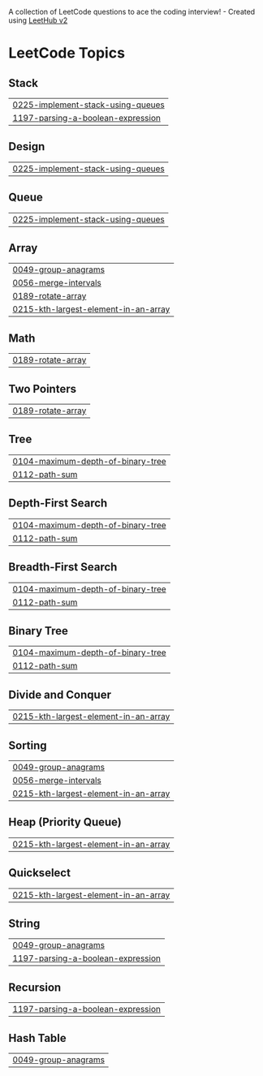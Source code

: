 A collection of LeetCode questions to ace the coding interview! - Created using [LeetHub v2](https://github.com/arunbhardwaj/LeetHub-2.0)
<!---LeetCode Topics Start-->
# LeetCode Topics
## Stack
|  |
| ------- |
| [0225-implement-stack-using-queues](https://github.com/tushar-matey/Leetcode/tree/master/0225-implement-stack-using-queues) |
| [1197-parsing-a-boolean-expression](https://github.com/tushar-matey/Leetcode/tree/master/1197-parsing-a-boolean-expression) |
## Design
|  |
| ------- |
| [0225-implement-stack-using-queues](https://github.com/tushar-matey/Leetcode/tree/master/0225-implement-stack-using-queues) |
## Queue
|  |
| ------- |
| [0225-implement-stack-using-queues](https://github.com/tushar-matey/Leetcode/tree/master/0225-implement-stack-using-queues) |
## Array
|  |
| ------- |
| [0049-group-anagrams](https://github.com/tushar-matey/Leetcode/tree/master/0049-group-anagrams) |
| [0056-merge-intervals](https://github.com/tushar-matey/Leetcode/tree/master/0056-merge-intervals) |
| [0189-rotate-array](https://github.com/tushar-matey/Leetcode/tree/master/0189-rotate-array) |
| [0215-kth-largest-element-in-an-array](https://github.com/tushar-matey/Leetcode/tree/master/0215-kth-largest-element-in-an-array) |
## Math
|  |
| ------- |
| [0189-rotate-array](https://github.com/tushar-matey/Leetcode/tree/master/0189-rotate-array) |
## Two Pointers
|  |
| ------- |
| [0189-rotate-array](https://github.com/tushar-matey/Leetcode/tree/master/0189-rotate-array) |
## Tree
|  |
| ------- |
| [0104-maximum-depth-of-binary-tree](https://github.com/tushar-matey/Leetcode/tree/master/0104-maximum-depth-of-binary-tree) |
| [0112-path-sum](https://github.com/tushar-matey/Leetcode/tree/master/0112-path-sum) |
## Depth-First Search
|  |
| ------- |
| [0104-maximum-depth-of-binary-tree](https://github.com/tushar-matey/Leetcode/tree/master/0104-maximum-depth-of-binary-tree) |
| [0112-path-sum](https://github.com/tushar-matey/Leetcode/tree/master/0112-path-sum) |
## Breadth-First Search
|  |
| ------- |
| [0104-maximum-depth-of-binary-tree](https://github.com/tushar-matey/Leetcode/tree/master/0104-maximum-depth-of-binary-tree) |
| [0112-path-sum](https://github.com/tushar-matey/Leetcode/tree/master/0112-path-sum) |
## Binary Tree
|  |
| ------- |
| [0104-maximum-depth-of-binary-tree](https://github.com/tushar-matey/Leetcode/tree/master/0104-maximum-depth-of-binary-tree) |
| [0112-path-sum](https://github.com/tushar-matey/Leetcode/tree/master/0112-path-sum) |
## Divide and Conquer
|  |
| ------- |
| [0215-kth-largest-element-in-an-array](https://github.com/tushar-matey/Leetcode/tree/master/0215-kth-largest-element-in-an-array) |
## Sorting
|  |
| ------- |
| [0049-group-anagrams](https://github.com/tushar-matey/Leetcode/tree/master/0049-group-anagrams) |
| [0056-merge-intervals](https://github.com/tushar-matey/Leetcode/tree/master/0056-merge-intervals) |
| [0215-kth-largest-element-in-an-array](https://github.com/tushar-matey/Leetcode/tree/master/0215-kth-largest-element-in-an-array) |
## Heap (Priority Queue)
|  |
| ------- |
| [0215-kth-largest-element-in-an-array](https://github.com/tushar-matey/Leetcode/tree/master/0215-kth-largest-element-in-an-array) |
## Quickselect
|  |
| ------- |
| [0215-kth-largest-element-in-an-array](https://github.com/tushar-matey/Leetcode/tree/master/0215-kth-largest-element-in-an-array) |
## String
|  |
| ------- |
| [0049-group-anagrams](https://github.com/tushar-matey/Leetcode/tree/master/0049-group-anagrams) |
| [1197-parsing-a-boolean-expression](https://github.com/tushar-matey/Leetcode/tree/master/1197-parsing-a-boolean-expression) |
## Recursion
|  |
| ------- |
| [1197-parsing-a-boolean-expression](https://github.com/tushar-matey/Leetcode/tree/master/1197-parsing-a-boolean-expression) |
## Hash Table
|  |
| ------- |
| [0049-group-anagrams](https://github.com/tushar-matey/Leetcode/tree/master/0049-group-anagrams) |
<!---LeetCode Topics End-->